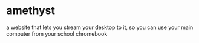 # amethyst
a website that lets you stream your desktop to it, so you can use your main computer from your school chromebook
